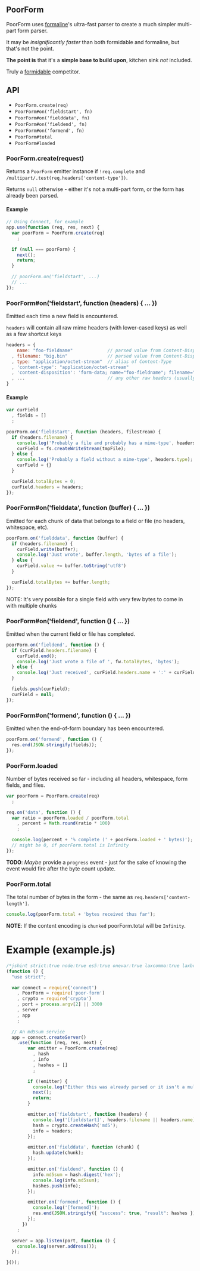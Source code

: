 ## PoorForm

PoorForm uses [formaline](https://github.com/rootslab/formaline)'s
ultra-fast parser to create a much simpler multi-part form parser.

It may be *insignificantly faster* than both formidable and formaline, but that's not the point.

**The point is** that it's a **simple base to build upon**, kitchen sink *not* included.

Truly a [formidable](https://github.com/felixge/node-formidable) competitor.

## API

  * `PoorForm.create(req)`
  * `PoorForm#on('fieldstart', fn)`
  * `PoorForm#on('fielddata', fn)`
  * `PoorForm#on('fieldend', fn)`
  * `PoorForm#on('formend', fn)`
  * `PoorForm#total`
  * `PoorForm#loaded`

### PoorForm.create(request)

Returns a `PoorForm` emitter instance if `!req.complete` and `/multipart/.test(req.headers['content-type'])`.

Returns `null` otherwise - either it's not a multi-part form, or the form has already been parsed.

#### Example

```javascript
// Using Connect, for example
app.use(function (req, res, next) {
  var poorForm = PoorForm.create(req)
    ;

  if (null === poorForm) {
    next();
    return;
  }

  // poorForm.on('fieldstart', ...)
  // ...
});
```

### PoorForm#on('fieldstart', function (headers) { ... })

Emitted each time a new field is encountered.

`headers` will contain all raw mime headers (with lower-cased keys) as well as a few shortcut keys

```javascript
headers = {
    name: "foo-fieldname"             // parsed value from Content-Disposition
  , filename: "big.bin"               // parsed value from Content-Disposition
  , type: "application/octet-stream"  // alias of Content-Type
  , 'content-type': "application/octet-stream"
  , 'content-disposition': 'form-data; name="foo-fieldname"; filename="big.bin"'
  , ...                               // any other raw headers (usually none)
}
```

#### Example

```javascript
var curField
  , fields = []
  ;

poorForm.on('fieldstart', function (headers, filestream) {
  if (headers.filename) {
    console.log('Probably a file and probably has a mime-type', headers.type);
    curField = fs.createWriteStream(tmpFile);
  } else {
    console.log('Probably a field without a mime-type', headers.type);
    curField = {}
  }

  curField.totalBytes = 0;
  curField.headers = headers;
});
```

### PoorForm#on('fielddata', function (buffer) { ... })

Emitted for each chunk of data that belongs to a field or file (no headers, whitespace, etc).

```javascript
poorForm.on('fielddata', function (buffer) {
  if (headers.filename) {
    curField.write(buffer);
    console.log('Just wrote', buffer.length, 'bytes of a file');
  } else {
    curField.value += buffer.toString('utf8')
  }

  curField.totalBytes += buffer.length;
});
```

NOTE: It's very possible for a single field with very few bytes to come in with multiple chunks

### PoorForm#on('fieldend', function () { ... })

Emitted when the current field or file has completed.

```javascript
poorForm.on('fieldend', function () {
  if (curField.headers.filename) {
    curField.end();
    console.log('Just wrote a file of ', fw.totalBytes, 'bytes');
  } else {
    console.log('Just received', curField.headers.name + ':' + curField.value);
  }

  fields.push(curField);
  curField = null;
});
```

### PoorForm#on('formend', function () { ... })

Emitted when the end-of-form boundary has been encountered.

```javascript
poorForm.on('formend', function () {
  res.end(JSON.stringify(fields));
});
```

### PoorForm.loaded

Number of bytes received so far - including all headers, whitespace, form fields, and files.

```javascript
var poorForm = PoorForm.create(req)
  ;

req.on('data', function () {
  var ratio = poorForm.loaded / poorForm.total
    , percent = Math.round(ratio * 100)
    ;

  console.log(percent + '% complete (' + poorForm.loaded + ' bytes)');
  // might be 0, if poorForm.total is Infinity
});
```

**TODO**: *Maybe* provide a `progress` event - just for the sake of knowing the event would fire after the byte count update.

### PoorForm.total

The total number of bytes in the form - the same as `req.headers['content-length']`.

```javascript
console.log(poorForm.total + 'bytes received thus far');
```

**NOTE**: If the content encoding is `chunked` poorForm.total will be `Infinity`.

Example (example.js)
===

```javascript
/*jshint strict:true node:true es5:true onevar:true laxcomma:true laxbreak:true eqeqeq:true immed:true latedef:true unused:true undef:true*/
(function () {
  "use strict";

  var connect = require('connect')
    , PoorForm = require('poor-form')
    , crypto = require('crypto')
    , port = process.argv[2] || 3000
    , server
    , app
    ;

  // An md5sum service
  app = connect.createServer()
    .use(function (req, res, next) {
        var emitter = PoorForm.create(req)
          , hash
          , info
          , hashes = []
          ;

        if (!emitter) {
          console.log("Either this was already parsed or it isn't a multi-part form");
          next();
          return;
        }

        emitter.on('fieldstart', function (headers) {
          console.log('[fieldstart]', headers.filename || headers.name);
          hash = crypto.createHash('md5');
          info = headers;
        });

        emitter.on('fielddata', function (chunk) {
          hash.update(chunk);
        });

        emitter.on('fieldend', function () {
          info.md5sum = hash.digest('hex');
          console.log(info.md5sum);
          hashes.push(info);
        });

        emitter.on('formend', function () {
          console.log('[formend]');
          res.end(JSON.stringify({ "success": true, "result": hashes }));
        });
      })
    ;

  server = app.listen(port, function () {
    console.log(server.address());
  });

}());
```
